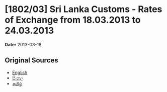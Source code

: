 # [1802/03] Sri Lanka Customs - Rates of Exchange from 18.03.2013 to 24.03.2013

**Date:** 2013-03-18

## Original Sources

- [English](https://documents.gov.lk/view/extra-gazettes/2013/3/1802-03_E.pdf)
- [සිංහල](https://documents.gov.lk/view/extra-gazettes/2013/3/1802-03_S.pdf)
- [தமிழ்](https://documents.gov.lk/view/extra-gazettes/2013/3/1802-03_T.pdf)
